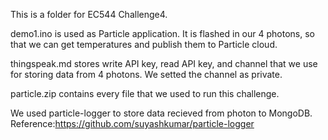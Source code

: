 This is a folder for EC544 Challenge4.

demo1.ino is used as Particle application. It is flashed in our 4 photons, so that we can get temperatures and publish them to Particle cloud.

thingspeak.md stores write API key, read API key, and channel that we use for storing data from 4 photons. We setted the channel as private.

particle.zip contains every file that we used to run this challenge.

We used particle-logger to store data recieved from photon to MongoDB.
Reference:https://github.com/suyashkumar/particle-logger